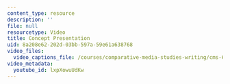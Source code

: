 ```yaml
---
content_type: resource
description: ''
file: null
resourcetype: Video
title: Concept Presentation
uid: 8a208e62-202d-03bb-597a-59e61a638768
video_files:
  video_captions_file: /courses/comparative-media-studies-writing/cms-611j-creating-video-games-fall-2014/projects/hello-waves/copy3_of_from-pitch-to-product/lxpXowuUdKw.vtt
video_metadata:
  youtube_id: lxpXowuUdKw
---
```

